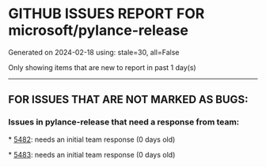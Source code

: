 
# GITHUB ISSUES REPORT FOR microsoft/pylance-release


Generated on 2024-02-18 using: stale=30, all=False


Only showing items that are new to report in past 1 day(s)


---

## FOR ISSUES THAT ARE NOT MARKED AS BUGS:


### Issues in pylance-release that need a response from team:


\* [5482](https://github.com/microsoft/pylance-release/issues/5482 "Bug with module showing not resolved but works fine"): needs an initial team response (0 days old)

\* [5483](https://github.com/microsoft/pylance-release/issues/5483 "`update` in `TypedDict`"): needs an initial team response (0 days old)
